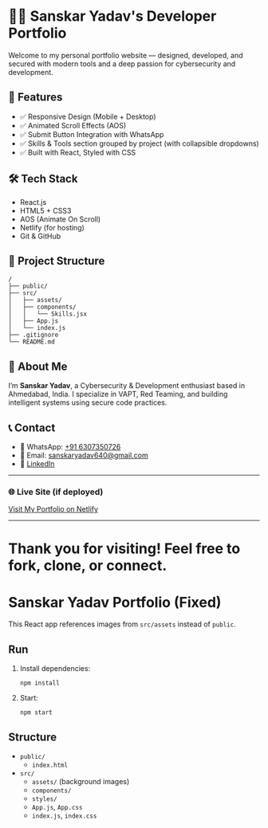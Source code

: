 
# 🧑‍💻 Sanskar Yadav's Developer Portfolio

Welcome to my personal portfolio website — designed, developed, and secured with modern tools and a deep passion for cybersecurity and development.

## 🚀 Features

- ✅ Responsive Design (Mobile + Desktop)
- ✅ Animated Scroll Effects (AOS)
- ✅ Submit Button Integration with WhatsApp
- ✅ Skills & Tools section grouped by project (with collapsible dropdowns)
- ✅ Built with React, Styled with CSS

## 🛠️ Tech Stack

- React.js
- HTML5 + CSS3
- AOS (Animate On Scroll)
- Netlify (for hosting)
- Git & GitHub

## 📁 Project Structure

```
/
├── public/
├── src/
│   ├── assets/
│   ├── components/
│   │   └── Skills.jsx
│   ├── App.js
│   └── index.js
├── .gitignore
└── README.md
```

## 🧠 About Me

I’m **Sanskar Yadav**, a Cybersecurity & Development enthusiast based in Ahmedabad, India. I specialize in VAPT, Red Teaming, and building intelligent systems using secure code practices.

## 📞 Contact

- 📱 WhatsApp: [+91 6307350726](https://wa.me/916307350726)
- 📧 Email: sanskaryadav640@gmail.com
- 💼 [LinkedIn](https://www.linkedin.com/in/yadavsanskar640)

---

### 🌐 Live Site (if deployed)
[Visit My Portfolio on Netlify](https://your-netlify-site.netlify.app)

---

Thank you for visiting! Feel free to fork, clone, or connect.
=======
# Sanskar Yadav Portfolio (Fixed)

This React app references images from `src/assets` instead of `public`.

## Run

1. Install dependencies:
   ```
   npm install
   ```

2. Start:
   ```
   npm start
   ```

## Structure

- `public/`
  - `index.html`
- `src/`
  - `assets/` (background images)
  - `components/`
  - `styles/`
  - `App.js`, `App.css`
  - `index.js`, `index.css`
